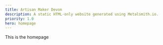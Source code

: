 ```yaml
---
title: Artisan Maker Devon
description: A static HTML-only website generated using Metalsmith.io.
priority: 1.0
hero: homepage
---
```


This is the homepage


